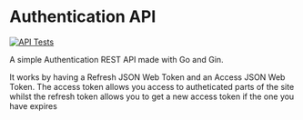 # Authentication API

[![API Tests](https://github.com/grqphical07/Authentication-API/actions/workflows/tests.yml/badge.svg)](https://github.com/grqphical07/Authentication-API/actions/workflows/tests.yml)

A simple Authentication REST API made with Go and Gin.

It works by having a Refresh JSON Web Token and an Access JSON Web Token. The access token allows you access to autheticated parts of the site whilst the refresh token allows
you to get a new access token if the one you have expires
